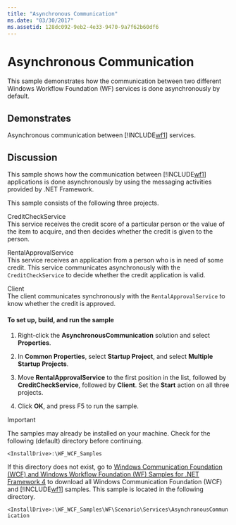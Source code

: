 ```yaml
---
title: "Asynchronous Communication"
ms.date: "03/30/2017"
ms.assetid: 128dc092-9eb2-4e33-9470-9a7f62b60df6
---
```

# Asynchronous Communication
This sample demonstrates how the communication between two different Windows Workflow Foundation (WF) services is done asynchronously by default.  
  
## Demonstrates  
 Asynchronous communication between [!INCLUDE[wf1](../../../../includes/wf1-md.md)] services.  
  
## Discussion  
 This sample shows how the communication between [!INCLUDE[wf1](../../../../includes/wf1-md.md)] applications is done asynchronously by using the messaging activities provided by .NET Framework.  
  
 This sample consists of the following three projects.  
  
 CreditCheckService  
 This service receives the credit score of a particular person or the value of the item to acquire, and then decides whether the credit is given to the person.  
  
 RentalApprovalService  
 This service receives an application from a person who is in need of some credit. This service communicates asynchronously with the `CreditCheckService` to decide whether the credit application is valid.  
  
 Client  
 The client communicates synchronously with the `RentalApprovalService` to know whether the credit is approved.  
  
#### To set up, build, and run the sample  
  
1. Right-click the **AsynchronousCommunication** solution and select **Properties**.  
  
2. In **Common Properties**, select **Startup Project**, and select **Multiple Startup Projects**.  
  
3. Move **RentalApprovalService** to the first position in the list, followed by **CreditCheckService**, followed by **Client**. Set the **Start** action on all three projects.  
  
4. Click **OK**, and press F5 to run the sample.  
  
> [!IMPORTANT]
> The samples may already be installed on your machine. Check for the following (default) directory before continuing.  
>   
> `<InstallDrive>:\WF_WCF_Samples`  
>   
> If this directory does not exist, go to [Windows Communication Foundation (WCF) and Windows Workflow Foundation (WF) Samples for .NET Framework 4](https://go.microsoft.com/fwlink/?LinkId=150780) to download all Windows Communication Foundation (WCF) and [!INCLUDE[wf1](../../../../includes/wf1-md.md)] samples. This sample is located in the following directory.  
>   
> `<InstallDrive>:\WF_WCF_Samples\WF\Scenario\Services\AsynchronousCommunication`
